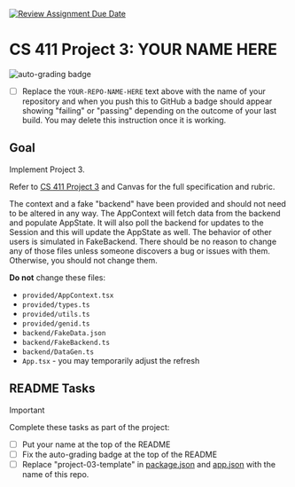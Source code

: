 [![Review Assignment Due Date](https://classroom.github.com/assets/deadline-readme-button-24ddc0f5d75046c5622901739e7c5dd533143b0c8e959d652212380cedb1ea36.svg)](https://classroom.github.com/a/E1rFec9K)
# CS 411 Project 3: **YOUR NAME HERE**

![auto-grading badge](https://github.com/bsu-cs-jb/YOUR-REPO-NAME-HERE/actions/workflows/classroom.yml/badge.svg)

- [ ] Replace the `YOUR-REPO-NAME-HERE` text above with the name of your
      repository and when you push this to GitHub a badge should appear showing
      "failing" or "passing" depending on the outcome of your last build. You
      may delete this instruction once it is working.

## Goal

Implement Project 3.

Refer to [CS 411 Project 3](https://bsu-cs-jb.github.io/cs-411-docs/project-03/)
and Canvas for the full specification and rubric.

The context and a fake "backend" have been provided and should not need to be
altered in any way. The AppContext will fetch data from the backend and populate
AppState. It will also poll the backend for updates to the Session and this will
update the AppState as well. The behavior of other users is simulated in
FakeBackend. There should be no reason to change any of those files unless
someone discovers a bug or issues with them. Otherwise, you should not change
them.

**Do not** change these files:

- `provided/AppContext.tsx`
- `provided/types.ts`
- `provided/utils.ts`
- `provided/genid.ts`
- `backend/FakeData.json`
- `backend/FakeBackend.ts`
- `backend/DataGen.ts`
- `App.tsx` - you may temporarily adjust the refresh

## README Tasks

<!-- prettier-ignore-start -->
> [!IMPORTANT]
> Complete these tasks as part of the project:
<!-- prettier-ignore-end -->

- [ ] Put your name at the top of the README
- [ ] Fix the auto-grading badge at the top of the README
- [ ] Replace "project-03-template" in [package.json](package.json) and
      [app.json](app.json) with the name of this repo.

